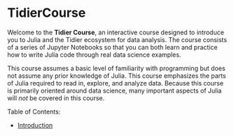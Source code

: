 # TidierCourse

Welcome to the **Tidier Course**, an interactive course designed to introduce you to Julia and the Tidier ecosystem for data analysis. The course consists of a series of Jupyter Notebooks so that you can both learn and practice how to write Julia code through real data science examples.

This course assumes a basic level of familiarity with programming but does not assume any prior knowledge of Julia. This course emphasizes the parts of Julia required to read in, explore, and analyze data. Because this course is primarily oriented around data science, many important aspects of Julia will *not* be covered in this course.

Table of Contents:

- [Introduction](https://mybinder.org/v2/gh/TidierOrg/TidierCourse/HEAD?filepath=introduction.ipynb)